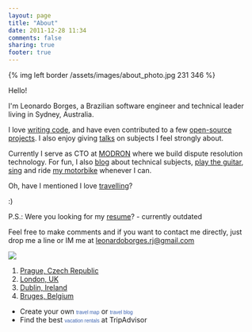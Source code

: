 ```yaml
---
layout: page
title: "About"
date: 2011-12-28 11:34
comments: false
sharing: true
footer: true
---
```


{% img left border /assets/images/about_photo.jpg 231 346 %}


Hello!

I'm Leonardo Borges, a Brazilian software engineer and technical leader living in Sydney, Australia.

I love [writing code](http://github.com/leonardoborges "My github account"), and have even contributed to a few [open-source projects](http://www.leonardoborges.com/writings/projects/ "Projects"). I also enjoy giving [talks](http://www.slideshare.net/borgesleonardo "My talks on SlideShare") on subjects I feel strongly about.

Currently I serve as CTO at [MODRON](http://www.modron.com/) where we build dispute resolution technology. For fun, I also [blog](http://www.leonardoborges.com/writings/ "My Blog") about technical subjects, [play the guitar](http://www.flickr.com/photos/leonardo_borges/4907179924/ "My guitar and I"), [sing](https://www.bandmix.com.au/leonardoborges/) and ride [my motorbike](https://www.instagram.com/p/BdMV0mCDZzT/?taken-by=leonardoborges) whenever I can.

Oh, have I mentioned I love [travelling](http://www.tripadvisor.com/MemberProfile-cpt-a_publictmap.1-a_uid.F36E8157798EAF76A8684BC6FDB95DBD "TripAdvisor Map")?

:)

P.S.: Were you looking for my [resume](http://leonardoborges.com/resume "Leonardo Borges' Resume")? - currently outdated


Feel free to make comments and if you want to contact me directly, just drop me a line or IM me at leonardoborges.rj@gmail.com

  
  <div id="ta_travelmap" style="width:430px;">
  <img src="http://www.tripadvisor.com/CommunityMapImage?id=16801229&type=TRIPADVISOR&size=LARGE">
  <ol id="ta_favoritelist">
  <li><a href="http://www.tripadvisor.com/Tourism-g274707-Prague_Bohemia-Vacations.html">Prague, Czech Republic</a></li>
  <li><a href="http://www.tripadvisor.com/Tourism-g186338-London_England-Vacations.html">London, UK</a></li>
  <li><a href="http://www.tripadvisor.com/Tourism-g186605-Dublin_County_Dublin-Vacations.html">Dublin, Ireland</a></li>
  <li><a href="http://www.tripadvisor.com/Tourism-g188671-Bruges_West_Flanders-Vacations.html">Bruges, Belgium</a></li>
  </ol>
  <ul id="ta_links">
  <li>Create your own <a href="http://www.tripadvisor.com/MemberProfile-cpt" style="font-size:10px; font-family:Verdana, Arial, Helvetica, sans-serif; color:#3860B0; text-decoration:none;">travel map</a> or <a href="http://www.travelpod.com/" style="font-size:10px; font-family:Verdana, Arial, Helvetica, sans-serif; color:#3860B0; text-decoration:none;">travel blog</a></li>
  <li>Find the best <a href="http://www.tripadvisor.com/VacationRentals" style="font-size:10px; font-family:Verdana, Arial, sans-serif; color:#3860B0; text-decoration:none;">vacation rentals</a> at TripAdvisor</li>
  </ul>
  </div>
  <script src="http://www.tripadvisor.com/MapEmbed?mid=E.lg3sthmuTQ128pxMYDTzDg%3D%3D&nop=true&frm=pt&Version=VACATION_RENT_006"></script>



